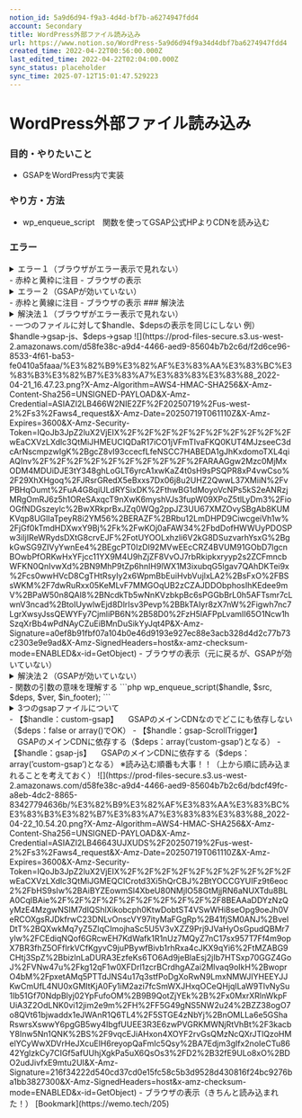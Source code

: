 ```yaml
---
notion_id: 5a9d6d94-f9a3-4d4d-bf7b-a6274947fdd4
account: Secondary
title: WordPress外部ファイル読み込み
url: https://www.notion.so/WordPress-5a9d6d94f9a34d4dbf7ba6274947fdd4
created_time: 2022-04-22T00:56:00.000Z
last_edited_time: 2022-04-22T02:04:00.000Z
sync_status: placeholder
sync_time: 2025-07-12T15:01:47.529223
---
```

# WordPress外部ファイル読み込み

### 目的・やりたいこと
- GSAPをWordPress内で実装
### やり方・方法
- wp_enqueue_script　関数を使ってGSAP公式HPよりCDNを読み込む
### エラー
<details>
<summary>エラー１（ブラウザがエラー表示で見れない）</summary>
</details>
  - 赤枠と黄枠に注目
  - ブラウザの表示
<details>
<summary>エラー２（GSAPが効いていない）</summary>
</details>
  - 赤枠と黄線に注目
  - ブラウザの表示
### 解決法
<details>
<summary>解決法１（ブラウザがエラー表示で見れない）</summary>
</details>
  - 一つのファイルに対して$handle、$depsの表示を同じにしない
例）$handle→gsap-js、$deps→gsap
  ![](https://prod-files-secure.s3.us-west-2.amazonaws.com/d58fe38c-a9d4-4466-aed9-85604b7b2c6d/f2d6ce96-8533-4f61-ba53-fe0410a5faaa/%E3%82%B9%E3%82%AF%E3%83%AA%E3%83%BC%E3%83%B3%E3%82%B7%E3%83%A7%E3%83%83%E3%83%88_2022-04-21_16.47.23.png?X-Amz-Algorithm=AWS4-HMAC-SHA256&X-Amz-Content-Sha256=UNSIGNED-PAYLOAD&X-Amz-Credential=ASIAZI2LB466W2NIE2ZF%2F20250719%2Fus-west-2%2Fs3%2Faws4_request&X-Amz-Date=20250719T061110Z&X-Amz-Expires=3600&X-Amz-Security-Token=IQoJb3JpZ2luX2VjEIX%2F%2F%2F%2F%2F%2F%2F%2F%2F%2FwEaCXVzLXdlc3QtMiJHMEUCIQDaR17iCO1jVFmTIvaFKQ0KUT4MJzseeC3dcArNscmpzwIgK%2BgcZ8vI93ccecfLfeNSCC7HABEDA1gJhKxdomoTXL4qiAQInv%2F%2F%2F%2F%2F%2F%2F%2F%2F%2FARAAGgw2Mzc0MjMxODM4MDUiDJE3tY348ghLoGLT6yrcA1xwKaZ4t0sH9sPSQPR8xP4vwCso%2F29XhXHgoq%2FJRsrGRedX5eBxxs7Dx06j8u2UHZ2QwwL37XMiiN%2FvPBHqOumt%2FuA4G8qiULdRYSixDK%2FthwBG1dMoyoVcNPs5kS2eANRzjMRgOmRJ6z5h1OReSAxqcT9nXwK6myshVJs3fupW09XPoZ5tlLyDm3%2FioOGfNDGszeylc%2BwXRkprBxJZq0WQg2ppJZ3UU67XMZOvySBgAb8KUMKVqp8UGlIaTpeyR8i2YM56%2BERAZF%2BRbu12LmDHPD9CiwcgeiVh1w%2FjGf0kTmdHDXwxY9Bj%2Fk%2FwKOj0aFAW34%2FbdDofHWWUyPDOSPw3iIjIReWRydsDXtG8crvEJF%2FotUYOOLxhzli6V2kG8DSuzvarhYsxG%2BgkGwSG9ZIVyYwnEe4%2BEgcPT0IzDl92MVwEEcCRZ4BVUM91GObD7lgcnBOwbPfORKwHxYFjcc11YX9M4U9hZjZF8VvOJ7rbRkipkxryyp2s2ZCFmncbWFKN0QnIvwXd%2BN9MhP9tZp6hnIH9lWX1M3ixubqG5lgav7QAhDKTei9x%2Fcs0wwHVcD8CgTHtRsyIy2x6WpmBbEuiHvbVujlxLA2%2BsFxO%2FBSsWKM%2F7dwRuRxx05KeMLvF7MMGOqUB2zCZAJDDObphosIhKEdee9mV%2BPaW50n8QAl8%2BNcdkTb5wNnKVzbkpBc6sPGGbBrL0h5AFTsmr7cLwnV3ncad%2BtoIUywlwEjd8DlrIsv3Pevp%2BBkTAIyr8zX7nW%2Figwh7nc7LgrXwsyJssQEWYFy7CjmliPB6N%2B58D0%2FzH5lAFPpLvamII65O1Ncw1hSzqXrBb4wPdNAyCZuEiBMnDuSikYyJqt4P&X-Amz-Signature=a0ef8b91fbf07a104b0e46d9193e927ec88e3acb328d4d2c77b73c2303e9e9ad&X-Amz-SignedHeaders=host&x-amz-checksum-mode=ENABLED&x-id=GetObject)
  - ブラウザの表示（元に戻るが、GSAPが効いていない）
<details>
<summary>解決法２（GSAPが効いていない）</summary>
</details>
  - 関数の引数の意味を理解する
  ```php
wp_enqueue_script($handle, $src, $deps, $ver, $in_footer);
  ```
  <details>
  <summary>3つのgsapファイルについて</summary>
  </details>
  - 【$handle：custom-gsap】
　GSAPのメインCDNなのでどこにも依存しない（$deps：false or array()でOK）
  - 【$handle：gsap-ScrollTrigger】
　GSAPのメインCDNに依存する（$deps：array(’custom-gsap’)となる）
  - 【$handle：gsap-js】
　GSAPのメインCDNに依存する（$deps：array(’custom-gsap’)となる）
  ※読み込む順番も大事！！（上から順に読み込まれることを考えておく）
  ![](https://prod-files-secure.s3.us-west-2.amazonaws.com/d58fe38c-a9d4-4466-aed9-85604b7b2c6d/bdcf49fc-a8eb-4dc2-8865-83427794636b/%E3%82%B9%E3%82%AF%E3%83%AA%E3%83%BC%E3%83%B3%E3%82%B7%E3%83%A7%E3%83%83%E3%83%88_2022-04-22_10.54.20.png?X-Amz-Algorithm=AWS4-HMAC-SHA256&X-Amz-Content-Sha256=UNSIGNED-PAYLOAD&X-Amz-Credential=ASIAZI2LB46643UJXUDS%2F20250719%2Fus-west-2%2Fs3%2Faws4_request&X-Amz-Date=20250719T061110Z&X-Amz-Expires=3600&X-Amz-Security-Token=IQoJb3JpZ2luX2VjEIX%2F%2F%2F%2F%2F%2F%2F%2F%2F%2FwEaCXVzLXdlc3QtMiJGMEQCICrotd3Xi5hQrCBJ%2BtYOCCGYUIFz9t6eoc2%2FbHS9sIw%2BAiBYZEowmSl4XbeU80NMjIO58GtMjjRN6aNUXTdu8BLA0CqIBAie%2F%2F%2F%2F%2F%2F%2F%2F%2F%2F8BEAAaDDYzNzQyMzE4MzgwNSIM7dIQShlXikobcph0KtwDobtST4VSwWHi8seOpg9oeJh0VeRCOXgsRJDkfrwC23DNLvOnscVY97ityMaFGgRp%2B41fjSM0ANJ%2BvelDtT%2BQXwkMq7yZ5ZlqCImojhaSc5U5V3vXZZ9Prj9JVaHyOsGpudQBMr7ylw%2FCEdiqNQof6GRcwEH7KdWafk1R1nUz7MQyZ7nC17sx957T7Ff4m9opX7BR3fhZ5OFflrkVCfKgyvC9juPBywfBivb1rhRxa4cJKX9qYi6%2FtMZABG9CHtj3SpZ%2BbizlnLaDURA3EzfeKs6TO6Ad9jeBlaEsj2jIb7HTSxp70GGZ4GoJ%2FVNw47u%2Fkg12qF1w0XFDrl1zcrBCrdhgAZai2Mlvaq9oIkH%2BwoprO4bM%2FpxetAMq5PTTdJNS4u17q3stfPoDgXoRwN9LmxNMWJIYHEEYJJKwCmUfL4NU0xGMItKjA0Fy1iM2azi7fcSmWXJHxqOCeQHjqILaW9TlvNySu1Ib51Gf70NdpBlyj02YpFufoOM%2B9B9QotZjYEk%2B%2Fx0MxrXRlnWkpFUiA3Z2OdLNK0vi12jim2e9m%2FH%2FF5G49gNS5NW2u24%2BZZ38ogO7o8QVt61bjwaddx1eJWAnR1Q6TL4%2F5STGE4zNbYj%2BnOMLLa6e5GShaRswrsXswwY6pgGB5wy4IbgfUUEE3R3E6zwPVGRKMWNjRtVhBt%2F3kacbY8Inw5Nn1QNK%2BS%2F9vqcEJiAHxon4XOYF2rvGsQMzNcQXrJTlQzoHMelYCyWwXDVrHeJXcuElH6reyopQaFmIc5Qsy%2BA7Edjm3gIfx2noIeCTu8642YglzkCy7CIGf5afUUhjXgkPa5uX6QsOs3%2FD2%2B32fE9ULo8xO%2BDO2udJivfxE9mtu2UI&X-Amz-Signature=216f34222d540cd37cd0e15fc58c5b3d9528d430816f24bc9276ba1bb3827300&X-Amz-SignedHeaders=host&x-amz-checksum-mode=ENABLED&x-id=GetObject)
  - ブラウザの表示（きちんと読み込まれた！）
[Bookmark](https://wemo.tech/205)